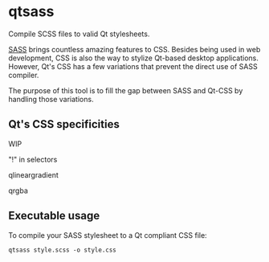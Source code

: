 # qtsass
Compile SCSS files to valid Qt stylesheets.

[SASS](http://sass-lang.com/) brings countless amazing features to CSS.
Besides being used in web development, CSS is also the way to stylize Qt-based desktop applications.
However, Qt's CSS has a few variations that prevent the direct use of SASS compiler.

The purpose of this tool is to fill the gap between SASS and Qt-CSS by handling those variations.

## Qt's CSS specificities
WIP 

"!" in selectors

qlineargradient

qrgba


## Executable usage
To compile your SASS stylesheet to a Qt compliant CSS file:
```
qtsass style.scss -o style.css
```
